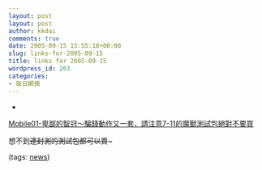 ```yaml
---
layout: post
layout: post
author: kkdai
comments: true
date: 2005-09-15 15:55:18+00:00
slug: links-for-2005-09-15
title: links for 2005-09-15
wordpress_id: 263
categories:
- 每日網摘
---
```



	
  * 
		

[Mobile01-卑鄙的智冠～騙錢動作又一套，請注意7-11的魔獸測試包絕對不要買](http://www.mobile01.com/topicdetail.php?f=179&t=101718&last=722046)


		

想不到~~連封測的測試包都可以賣~~~


		

(tags: [news](http://del.icio.us/kkdai/news))


	


